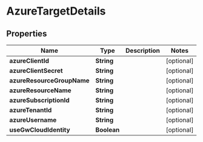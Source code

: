 

# AzureTargetDetails


## Properties

Name | Type | Description | Notes
------------ | ------------- | ------------- | -------------
**azureClientId** | **String** |  |  [optional]
**azureClientSecret** | **String** |  |  [optional]
**azureResourceGroupName** | **String** |  |  [optional]
**azureResourceName** | **String** |  |  [optional]
**azureSubscriptionId** | **String** |  |  [optional]
**azureTenantId** | **String** |  |  [optional]
**azureUsername** | **String** |  |  [optional]
**useGwCloudIdentity** | **Boolean** |  |  [optional]



